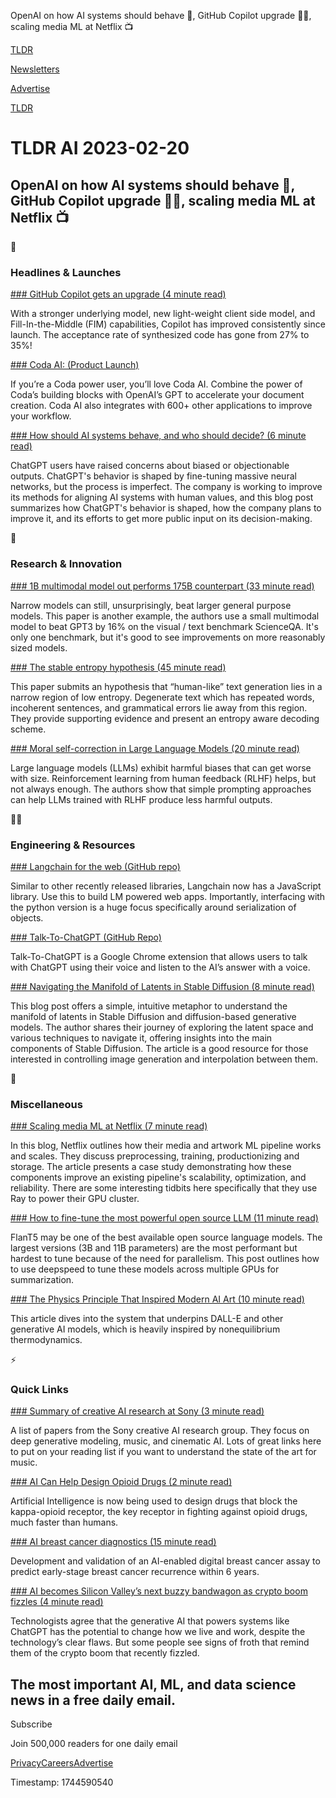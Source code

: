 OpenAI on how AI systems should behave 🤔, GitHub Copilot upgrade 🧑‍💻, scaling media ML at Netflix 📺

[TLDR](/)

[Newsletters](/newsletters)

[Advertise](https://advertise.tldr.tech/)

[TLDR](/)

# TLDR AI 2023-02-20

## OpenAI on how AI systems should behave 🤔, GitHub Copilot upgrade 🧑‍💻, scaling media ML at Netflix 📺

🚀

### Headlines & Launches

[### GitHub Copilot gets an upgrade (4 minute read)](https://github.blog/2023-02-14-github-copilot-now-has-a-better-ai-model-and-new-capabilities/?utm_source=tldrai)

With a stronger underlying model, new light-weight client side model, and Fill-In-the-Middle (FIM) capabilities, Copilot has improved consistently since launch. The acceptance rate of synthesized code has gone from 27% to 35%!

[### Coda AI: (Product Launch)](https://coda.io/product/ai-alpha?utm_source=tldrai)

If you’re a Coda power user, you’ll love Coda AI. Combine the power of Coda’s building blocks with OpenAI’s GPT to accelerate your document creation. Coda AI also integrates with 600+ other applications to improve your workflow.

[### How should AI systems behave, and who should decide? (6 minute read)](https://openai.com/blog/how-should-ai-systems-behave/?utm_source=tldrai)

ChatGPT users have raised concerns about biased or objectionable outputs. ChatGPT's behavior is shaped by fine-tuning massive neural networks, but the process is imperfect. The company is working to improve its methods for aligning AI systems with human values, and this blog post summarizes how ChatGPT's behavior is shaped, how the company plans to improve it, and its efforts to get more public input on its decision-making.

🧠

### Research & Innovation

[### 1B multimodal model out performs 175B counterpart (33 minute read)](https://arxiv.org/abs/2302.00923?utm_source=tldrai)

Narrow models can still, unsurprisingly, beat larger general purpose models. This paper is another example, the authors use a small multimodal model to beat GPT3 by 16% on the visual / text benchmark ScienceQA. It's only one benchmark, but it's good to see improvements on more reasonably sized models.

[### The stable entropy hypothesis (45 minute read)](https://arxiv.org/abs/2302.06784?utm_source=tldrai)

This paper submits an hypothesis that “human-like” text generation lies in a narrow region of low entropy. Degenerate text which has repeated words, incoherent sentences, and grammatical errors lie away from this region. They provide supporting evidence and present an entropy aware decoding scheme.

[### Moral self-correction in Large Language Models (20 minute read)](https://arxiv.org/abs/2302.07459?utm_source=tldrai)

Large language models (LLMs) exhibit harmful biases that can get worse with size. Reinforcement learning from human feedback (RLHF) helps, but not always enough. The authors show that simple prompting approaches can help LLMs trained with RLHF produce less harmful outputs.

👨‍💻

### Engineering & Resources

[### Langchain for the web (GitHub repo)](https://github.com/hwchase17/langchainjs?utm_source=tldrai)

Similar to other recently released libraries, Langchain now has a JavaScript library. Use this to build LM powered web apps. Importantly, interfacing with the python version is a huge focus specifically around serialization of objects.

[### Talk-To-ChatGPT (GitHub Repo)](https://github.com/C-Nedelcu/talk-to-chatgpt?utm_source=tldrai)

Talk-To-ChatGPT is a Google Chrome extension that allows users to talk with ChatGPT using their voice and listen to the AI’s answer with a voice.

[### Navigating the Manifold of Latents in Stable Diffusion (8 minute read)](https://artste.github.io/blog/posts/real-images-island?utm_source=tldrai)

This blog post offers a simple, intuitive metaphor to understand the manifold of latents in Stable Diffusion and diffusion-based generative models. The author shares their journey of exploring the latent space and various techniques to navigate it, offering insights into the main components of Stable Diffusion. The article is a good resource for those interested in controlling image generation and interpolation between them.

🎁

### Miscellaneous

[### Scaling media ML at Netflix (7 minute read)](https://netflixtechblog.com/scaling-media-machine-learning-at-netflix-f19b400243?utm_source=tldrai)

In this blog, Netflix outlines how their media and artwork ML pipeline works and scales. They discuss preprocessing, training, productionizing and storage. The article presents a case study demonstrating how these components improve an existing pipeline's scalability, optimization, and reliability. There are some interesting tidbits here specifically that they use Ray to power their GPU cluster.

[### How to fine-tune the most powerful open source LLM (11 minute read)](https://www.philschmid.de/fine-tune-flan-t5-deepspeed?utm_source=tldrai)

FlanT5 may be one of the best available open source language models. The largest versions (3B and 11B parameters) are the most performant but hardest to tune because of the need for parallelism. This post outlines how to use deepspeed to tune these models across multiple GPUs for summarization.

[### The Physics Principle That Inspired Modern AI Art (10 minute read)](https://www.wired.com/story/the-physics-principle-that-inspired-modern-ai-art/?utm_source=tldrai)

This article dives into the system that underpins DALL-E and other generative AI models, which is heavily inspired by nonequilibrium thermodynamics.

⚡️

### Quick Links

[### Summary of creative AI research at Sony (3 minute read)](https://sony.github.io/creativeai/?utm_source=tldrai)

A list of papers from the Sony creative AI research group. They focus on deep generative modeling, music, and cinematic AI. Lots of great links here to put on your reading list if you want to understand the state of the art for music.

[### AI Can Help Design Opioid Drugs (2 minute read)](https://neurosciencenews.com/ai-opioid-addiction-22531/?utm_source=tldrai)

Artificial Intelligence is now being used to design drugs that block the kappa-opioid receptor, the key receptor in fighting against opioid drugs, much faster than humans.

[### AI breast cancer diagnostics (15 minute read)](https://breast-cancer-research.biomedcentral.com/articles/10.1186/s13058-022-01592-2?utm_source=tldrai)

Development and validation of an AI-enabled digital breast cancer assay to predict early-stage breast cancer recurrence within 6 years.

[### AI becomes Silicon Valley’s next buzzy bandwagon as crypto boom fizzles (4 minute read)](https://archive.ph/y0Ta6?utm_source=tldrai)

Technologists agree that the generative AI that powers systems like ChatGPT has the potential to change how we live and work, despite the technology’s clear flaws. But some people see signs of froth that remind them of the crypto boom that recently fizzled.

## The most important AI, ML, and data science news in a free daily email.

Subscribe

Join 500,000 readers for one daily email

[Privacy](/privacy)[Careers](https://jobs.ashbyhq.com/tldr.tech)[Advertise](/ai/advertise)

Timestamp: 1744590540